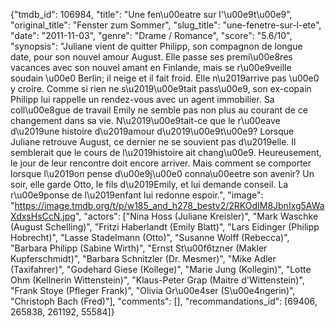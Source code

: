 {"tmdb_id": 106984, "title": "Une fen\u00eatre sur l'\u00e9t\u00e9", "original_title": "Fenster zum Sommer", "slug_title": "une-fenetre-sur-l-ete", "date": "2011-11-03", "genre": "Drame / Romance", "score": "5.6/10", "synopsis": "Juliane vient de quitter Philipp, son compagnon de longue date, pour son nouvel amour August. Elle passe ses premi\u00e8res vacances avec son nouvel amant en Finlande, mais se r\u00e9veille soudain \u00e0 Berlin; il neige et il fait froid. Elle n\u2019arrive pas \u00e0 y croire. Comme si rien ne s\u2019\u00e9tait pass\u00e9, son ex-copain Philipp lui rappelle un rendez-vous avec un agent immobilier. Sa coll\u00e8gue de travail Emily ne semble pas non plus au courant de ce changement dans sa vie. N\u2019\u00e9tait-ce que le r\u00eave d\u2019une histoire d\u2019amour d\u2019\u00e9t\u00e9? Lorsque Juliane retrouve August, ce dernier ne se souvient pas d\u2019elle. Il semblerait que le cours de l\u2019histoire ait chang\u00e9. Heureusement, le jour de leur rencontre doit encore arriver. Mais comment se comporter lorsque l\u2019on pense d\u00e9j\u00e0 conna\u00eetre son avenir? Un soir, elle garde Otto, le fils d\u2019Emily, et lui demande conseil. La r\u00e9ponse de l\u2019enfant lui redonne espoir.", "image": "https://image.tmdb.org/t/p/w185_and_h278_bestv2/2RKOdIM8JbnIxg5AWaXdxsHsCcN.jpg", "actors": ["Nina Hoss (Juliane Kreisler)", "Mark Waschke (August Schelling)", "Fritzi Haberlandt (Emily Blatt)", "Lars Eidinger (Philipp Hobrecht)", "Lasse Stadelmann (Otto)", "Susanne Wolff (Rebecca)", "Barbara Philipp (Sabine Wirth)", "Ernst St\u00f6tzner (Makler Kupferschmidt)", "Barbara Schnitzler (Dr. Mesmer)", "Mike Adler (Taxifahrer)", "Godehard Giese (Kollege)", "Marie Jung (Kollegin)", "Lotte Ohm (Kellnerin Wittenstein)", "Klaus-Peter Grap (Maitre d'Wittenstein)", "Frank Stoye (Pfleger Frank)", "Olivia Gr\u00e4ser (S\u00e4ngerin)", "Christoph Bach (Fred)"], "comments": [], "recommandations_id": [69406, 265838, 261192, 55584]}